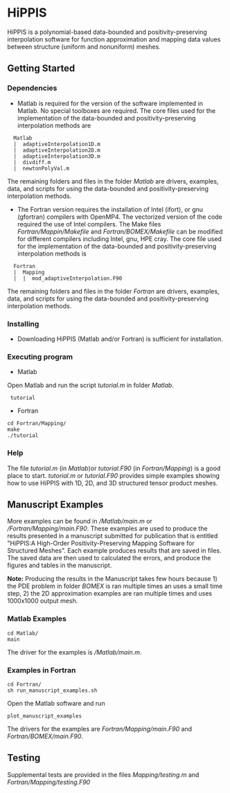 # HiPPIS
HiPPIS is a polynomial-based data-bounded and positivity-preserving interpolation software for function approximation and mapping data values between structure (uniform and nonuniform) meshes.


## Getting Started

### Dependencies

* Matlab is required for the version of the software implemented in Matlab. No special toolboxes are required.
  The core files used for the implementation of the data-bounded and positivity-preserving interpolation methods are
```
  Matlab
  |  adaptiveInterpolation1D.m
  |  adaptiveInterpolation2D.m
  |  adaptiveInterpolation3D.m
  |  divdiff.m
  |  newtonPolyVal.m
```
  The remaining folders and files in the folder *Matlab* are drivers, examples, data, and scripts for using the data-bounded and positivity-preserving interpolation methods.
* The Fortran version requires the installation of Intel (ifort), or gnu (gfortran) compilers with OpenMP4.
  The vectorized version of the code required the use of Intel compilers. 
  The Make files *Fortran/Mappin/Makefile* and *Fortran/BOMEX/Makefile* can be modified for different compilers including Intel, gnu, HPE cray.
  The core file used for the implementation of the data-bounded and positivity-preserving interpolation methods is
```
  Fortran
  |  Mapping
  |  |  mod_adaptiveInterpolation.F90
```
  The remaining folders and files in the folder *Fortran* are drivers, examples, data, and scripts for using the data-bounded and positivity-preserving interpolation methods.

### Installing
* Downloading HiPPIS (Matlab and/or Fortran) is sufficient for installation. 

### Executing program
* Matlab

Open Matlab and run the script *tutorial.m* in folder *Matlab*.
```
 tutorial
```


* Fortran
```
cd Fortran/Mapping/
make 
./tutorial
``` 
### Help

The file *tutorial.m* (in *Matlab*)or *tutorial.F90* (in *Fortran/Mapping*) is a good place to start. 
*tutorial.m* or *tutorial.F90* provides simple examples showing how to use HiPPIS with 1D, 2D, and 3D structured tensor product meshes.

## Manuscript Examples
More examples can be found in */Matlab/main.m* or */Fortran/Mapping/main.F90*.
These examples are used to produce the results presented in a manuscript submitted for publication that is entitled "HiPPIS:A High-Order Positivity-Preserving Mapping Software for Structured Meshes". Each example produces results that are saved in files. The saved data are then used to calculated the errors, and produce the figures and tables in the manuscript. 

**Note:** Producing the results in the Manuscript takes few hours because 1) the PDE problem in folder *BOMEX* is ran multiple times an uses a small time step, 2) the 2D approximation examples are ran multiple times and uses 1000x1000 output mesh.

### Matlab Examples
```
cd Matlab/
main
```
The driver for the examples is */Matlab/main.m*.
### Examples in Fortran
```
cd Fortran/
sh run_manuscript_examples.sh
```
Open the Matlab software and run 
```
plot_manuscript_examples
```
The drivers for the examples are *Fortran/Mapping/main.F90* and *Fortran/BOMEX/main.F90*.

## Testing
Supplemental tests are provided in the files *Mapping/testing.m* and *Fortran/Mapping/testing.F90*

